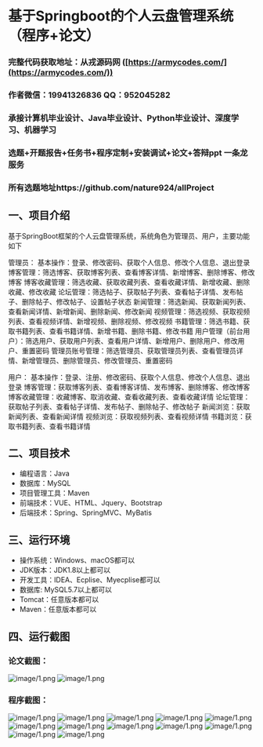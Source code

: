 基于Springboot的个人云盘管理系统（程序+论文）
=

### 完整代码获取地址：从戎源码网 ([https://armycodes.com/](https://armycodes.com/))
### 作者微信：19941326836  QQ：952045282 
### 承接计算机毕业设计、Java毕业设计、Python毕业设计、深度学习、机器学习
### 选题+开题报告+任务书+程序定制+安装调试+论文+答辩ppt 一条龙服务
### 所有选题地址https://github.com/nature924/allProject

一、项目介绍
---
基于SpringBoot框架的个人云盘管理系统，系统角色为管理员、用户，主要功能如下

管理员：
基本操作：登录、修改密码、获取个人信息、修改个人信息、退出登录
博客管理：筛选博客、获取博客列表、查看博客详情、新增博客、删除博客、修改博客
博客收藏管理：筛选收藏、获取收藏列表、查看收藏详情、新增收藏、删除收藏、修改收藏
论坛管理：筛选帖子、获取帖子列表、查看帖子详情、发布帖子、删除帖子、修改帖子、设置帖子状态
新闻管理：筛选新闻、获取新闻列表、查看新闻详情、新增新闻、删除新闻、修改新闻
视频管理：筛选视频、获取视频列表、查看视频详情、新增视频、删除视频、修改视频
书籍管理：筛选书籍、获取书籍列表、查看书籍详情、新增书籍、删除书籍、修改书籍
用户管理（前台用户）：筛选用户、获取用户列表、查看用户详情、新增用户、删除用户、修改用户、重置密码
管理员账号管理：筛选管理员、获取管理员列表、查看管理员详情、新增管理员、删除管理员、修改管理员、重置密码

用户：
基本操作：登录、注册、修改密码、获取个人信息、修改个人信息、退出登录
博客管理：获取博客列表、查看博客详情、发布博客、删除博客、修改博客
博客收藏管理：收藏博客、取消收藏、查看收藏列表、查看收藏详情
论坛管理：获取帖子列表、查看帖子详情、发布帖子、删除帖子、修改帖子
新闻浏览：获取新闻列表、查看新闻详情
视频浏览：获取视频列表、查看视频详情
书籍浏览：获取书籍列表、查看书籍详情



二、项目技术
---
- 编程语言：Java
- 数据库：MySQL
- 项目管理工具：Maven
- 前端技术：VUE、HTML、Jquery、Bootstrap
- 后端技术：Spring、SpringMVC、MyBatis

三、运行环境
---
- 操作系统：Windows、macOS都可以
- JDK版本：JDK1.8以上都可以
- 开发工具：IDEA、Ecplise、Myecplise都可以
- 数据库: MySQL5.7以上都可以
- Tomcat：任意版本都可以
- Maven：任意版本都可以

四、运行截图
---
### 论文截图：
![image/1.png](limage/1.png)
![image/1.png](limage/2.png)

### 程序截图：
![image/1.png](image/1.png)
![image/1.png](image/2.png)
![image/1.png](image/3.png)
![image/1.png](image/4.png)
![image/1.png](image/5.png)
![image/1.png](image/6.png)
![image/1.png](image/7.png)
![image/1.png](image/8.png)
![image/1.png](image/9.png)
![image/1.png](image/10.png)
![image/1.png](image/11.png)
![image/1.png](image/12.png)



